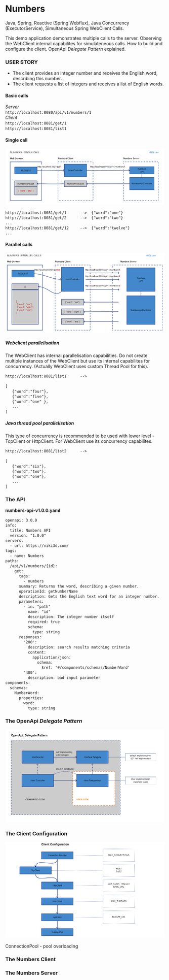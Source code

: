 # Numbers
Java, Spring, Reactive (Spring Webflux), Java Concurrency (ExecutorService),
Simultaneous Spring WebClient Calls.  
  
This demo application demonstrates multiple calls to the server. Observing the
WebClient internal capabilites for simulateneous calls. How to build and
configure the client. OpenApi _Delegate Pattern_ explained.

### USER STORY  
 * The client provides an integer number and receives the English word, describing this number.
 * The client requests a list of integers and receives a list of English words. 

#### Basic calls
_Server_  
`http://localhost:8080/api/v1/numbers/1`  
_Client_  
`http://localhost:8081/get/1`  
`http://localhost:8081/list1`  

#### Single call
![spring-numbers-01.png](spring-numbers-01.png?id=v1)  

```
http://localhost:8081/get/1      -->  {"word":"one"}
http://localhost:8081/get/2      -->  {"word":"two"}
...
http://localhost:8081/get/12     -->  {"word":"twelve"}
...
```


#### Parallel calls
![spring-numbers-02.png](spring-numbers-02.png?id=v1)  

##### Webclient parallelisation
The WebClient has internal parallelisation capabilities. Do not create multiple
instances of the WebClient but use its internal capabilites for concurrency. 
(Actually WebClient uses custom Thread Pool for this).  

```
http://localhost:8081/list1      -->

[
   {"word":"four"},
   {"word":"five"},
   {"word":"one" },
   ...
]
```

##### Java thread pool parallelisation
This type of concurrency is recommended to be used with lower level - TcpClient 
or HttpClient. For WebClient use its concurrency capabilites.  

```
http://localhost:8081/list2      -->

[
   {"word":"six"},
   {"word":"two"},
   {"word":"one"},
   ...
]
```


### The API  

**numbers-api-v1.0.0.yaml**  

```
openapi: 3.0.0
info:
  title: Numbers API
  version: "1.0.0"
servers:
  - url: https://viki3d.com/
tags:
  - name: Numbers
paths:
  /api/v1/numbers/{id}:
    get:
      tags:
        - numbers
      summary: Returns the word, describing a given number.
      operationId: getNumberName
      description: Gets the English text word for an integer number.
      parameters:
        - in: "path"
          name: "id"
          description: The integer number itself
          required: true
          schema:
            type: string
      responses:
        '200':
          description: search results matching criteria
          content:
            application/json:
              schema:
                $ref: '#/components/schemas/NumberWord'
        '400':
          description: bad input parameter
components:
  schemas:
    NumberWord:
      properties:    
        word:
          type: string

```

### The OpenApi _Delegate Pattern_  
![spring-numbers-03.png](spring-numbers-03.png?id=v1)  

### The Client Configuration  
![spring-numbers-04.png](spring-numbers-04.png?id=v1)  

ConnectionPool - pool overloading

### The Numbers Client  

### The Numbers Server  

